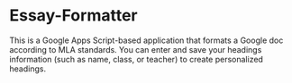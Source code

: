 # Essay-Formatter
This is a Google Apps Script-based application that formats a Google doc according to MLA standards. 
You can enter and save your headings information (such as name, class, or teacher) to create personalized headings.
